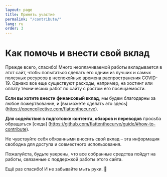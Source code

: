 ```yaml
---
layout: page
title: Принять участие
permalink: "/contribute/"
lang: ru
order: 3
---
```

# Как помочь и внести свой вклад

Прежде всего, спасибо! Много неоплачиваемой работы вкладывается в этот сайт, чтобы попытаться сделать его одним из лучших и самых полезных ресурсов в неспокойные времена распространения COVID-19. Однако все еще существуют расходы, например, на хостинг или оплату технических работ по сайту с ростом его посещаемости.

**Если вы хотите внести финансовый вклад**, мы будем благодарны за любое пожертвование, и [вы можете сделать это здесь] (https://opencollective.com/flattenthecurve).

**Для содействия в подготовке контента, обзоров и переводов** просьба обращаться [сюда] (https://github.com/flattenthecurve/guide/#how-to-contribute).

Не чувствуйте себя обязанными вносить свой вклад – эта информация свободна для доступа и совместного использования.

Пожалуйста, будьте уверены, что все собранные средства пойдут на работы, связанные с поддержкой работы этого сайта.

Ещё раз спасибо! И не забывайте мыть руки. 🙂
